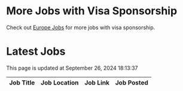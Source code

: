 # More Jobs with Visa Sponsorship

Check out [Europe Jobs](https://github.com/sureshparimi/europejobs#latest-jobs) for more jobs with visa sponsorship.

# Latest Jobs

This page is updated at September 26, 2024 18:13:37

| Job Title | Job Location | Job Link | Job Posted |
| --- | --- | --- | --- |
